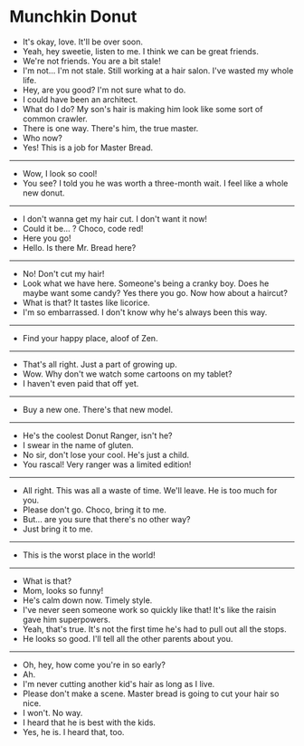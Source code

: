 # Munchkin Donut

- It's okay, love. It'll be over soon.
- Yeah, hey sweetie, listen to me. I think we can be great friends.
- We're not friends. You are a bit stale!
- I'm not... I'm not stale. Still working at a hair salon. I've wasted my whole life.
- Hey, are you good? I'm not sure what to do.
- I could have been an architect.
- What do I do? My son's hair is making him look like some sort of common crawler.
- There is one way. There's him, the true master.
- Who now?
- Yes! This is a job for Master Bread.
***
- Wow, I look so cool!
- You see? I told you he was worth a three-month wait. I feel like a whole new donut.
***
- I don't wanna get my hair cut. I don't want it now!
- Could it be... ? Choco, code red!
- Here you go!
- Hello. Is there Mr. Bread here?
***
- No! Don't cut my hair!
- Look what we have here. Someone's being a cranky boy. Does he maybe want some candy? Yes there you go. Now how about a haircut?
- What is that? It tastes like licorice.
- I'm so embarrassed. I don't know why he's always been this way.
***
- Find your happy place, aloof of Zen.
***
- That's all right. Just a part of growing up.
- Wow. Why don't we watch some cartoons on my tablet?
- I haven't even paid that off yet.
***
- Buy a new one. There's that new model.
***
- He's the coolest Donut Ranger, isn't he?
- I swear in the name of gluten.
- No sir, don't lose your cool. He's just a child.
- You rascal! Very ranger was a limited edition!
***
- All right. This was all a waste of time. We'll leave. He is too much for you.
- Please don't go. Choco, bring it to me.
- But... are you sure that there's no other way?
- Just bring it to me.
***
- This is the worst place in the world!
***
- What is that?
- Mom, looks so funny!
- He's calm down now. Timely style.
- I've never seen someone work so quickly like that! It's like the raisin gave him superpowers.
- Yeah, that's true. It's not the first time he's had to pull out all the stops.
- He looks so good. I'll tell all the other parents about you.
***
- Oh, hey, how come you're in so early?
- Ah.
- I'm never cutting another kid's hair as long as I live.
- Please don't make a scene. Master bread is going to cut your hair so nice.
- I won't. No way.
- I heard that he is best with the kids.
- Yes, he is. I heard that, too.
